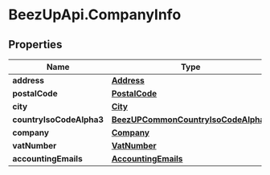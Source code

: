 # BeezUpApi.CompanyInfo

## Properties
Name | Type | Description | Notes
------------ | ------------- | ------------- | -------------
**address** | [**Address**](Address.md) |  | 
**postalCode** | [**PostalCode**](PostalCode.md) |  | 
**city** | [**City**](City.md) |  | 
**countryIsoCodeAlpha3** | [**BeezUPCommonCountryIsoCodeAlpha3**](BeezUPCommonCountryIsoCodeAlpha3.md) |  | 
**company** | [**Company**](Company.md) |  | 
**vatNumber** | [**VatNumber**](VatNumber.md) |  | [optional] 
**accountingEmails** | [**AccountingEmails**](AccountingEmails.md) |  | [optional] 



